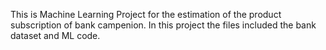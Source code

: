 This is Machine Learning Project for the estimation of the product subscription of bank campenion.
In this project the files included the bank dataset and ML code.
